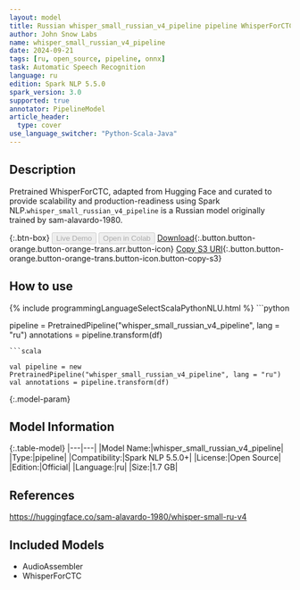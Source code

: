 ```yaml
---
layout: model
title: Russian whisper_small_russian_v4_pipeline pipeline WhisperForCTC from sam-alavardo-1980
author: John Snow Labs
name: whisper_small_russian_v4_pipeline
date: 2024-09-21
tags: [ru, open_source, pipeline, onnx]
task: Automatic Speech Recognition
language: ru
edition: Spark NLP 5.5.0
spark_version: 3.0
supported: true
annotator: PipelineModel
article_header:
  type: cover
use_language_switcher: "Python-Scala-Java"
---
```


## Description

Pretrained WhisperForCTC, adapted from Hugging Face and curated to provide scalability and production-readiness using Spark NLP.`whisper_small_russian_v4_pipeline` is a Russian model originally trained by sam-alavardo-1980.

{:.btn-box}
<button class="button button-orange" disabled>Live Demo</button>
<button class="button button-orange" disabled>Open in Colab</button>
[Download](https://s3.amazonaws.com/auxdata.johnsnowlabs.com/public/models/whisper_small_russian_v4_pipeline_ru_5.5.0_3.0_1726893019344.zip){:.button.button-orange.button-orange-trans.arr.button-icon}
[Copy S3 URI](s3://auxdata.johnsnowlabs.com/public/models/whisper_small_russian_v4_pipeline_ru_5.5.0_3.0_1726893019344.zip){:.button.button-orange.button-orange-trans.button-icon.button-copy-s3}

## How to use



<div class="tabs-box" markdown="1">
{% include programmingLanguageSelectScalaPythonNLU.html %}
```python

pipeline = PretrainedPipeline("whisper_small_russian_v4_pipeline", lang = "ru")
annotations =  pipeline.transform(df)   

```
```scala

val pipeline = new PretrainedPipeline("whisper_small_russian_v4_pipeline", lang = "ru")
val annotations = pipeline.transform(df)

```
</div>

{:.model-param}
## Model Information

{:.table-model}
|---|---|
|Model Name:|whisper_small_russian_v4_pipeline|
|Type:|pipeline|
|Compatibility:|Spark NLP 5.5.0+|
|License:|Open Source|
|Edition:|Official|
|Language:|ru|
|Size:|1.7 GB|

## References

https://huggingface.co/sam-alavardo-1980/whisper-small-ru-v4

## Included Models

- AudioAssembler
- WhisperForCTC